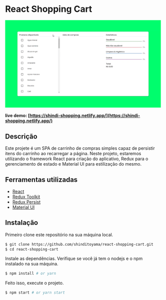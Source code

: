# React Shopping Cart

![Video](/screenshot/shop.gif?raw=true "Run time Video")

**live demo: [https://shindi-shopping.netlify.app/](https://shindi-shopping.netlify.app/)**

## Descrição

Este projete é um SPA de carrinho de compras simples capaz de persistir itens do carrinho ao recarregar a página. Neste projeto, estaremos utilizando o framework React para criação do aplicativo, Redux para o gerenciamento de estado e Material UI para estilização do mesmo.

## Ferramentas utilizadas

- [React](https://reactjs.org/)
- [Redux Toolkit](https://redux-toolkit.js.org/)
- [Redux Persist](https://github.com/rt2zz/redux-persist/)
- [Material UI](https://mui.com/pt/)

## Instalação

Primeiro clone este repositório na sua máquina local.
```
$ git clone https://github.com/shinditoyama/react-shopping-cart.git
$ cd react-shopping-cart
```

Instale as dependências. Verifique se você já tem o nodejs e o npm instalado na sua máquina.
```bash
$ npm install # or yarn
```

Feito isso, execute o projeto.
```bash
$ npm start # or yarn start
```